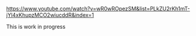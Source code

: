 https://www.youtube.com/watch?v=wR0wROpezSM&list=PLkZU2rKh1mT-jYl4xKhupzMCO2wiucddR&index=1

This is work in progress